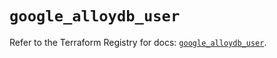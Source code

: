 # `google_alloydb_user`

Refer to the Terraform Registry for docs: [`google_alloydb_user`](https://registry.terraform.io/providers/hashicorp/google/6.10.0/docs/resources/alloydb_user).
